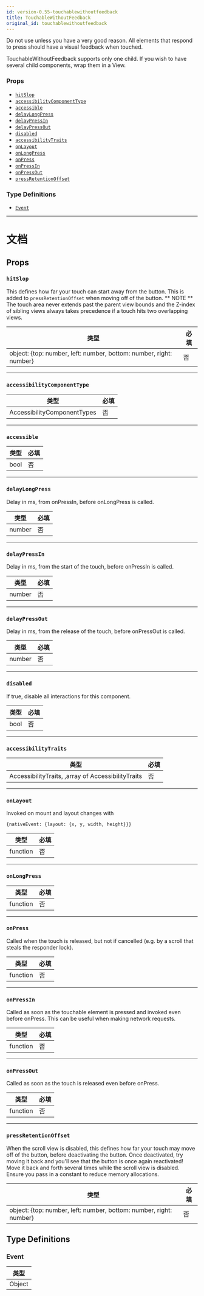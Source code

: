 ```yaml
---
id: version-0.55-touchablewithoutfeedback
title: TouchableWithoutFeedback
original_id: touchablewithoutfeedback
---
```


Do not use unless you have a very good reason. All elements that respond to press should have a visual feedback when touched.

TouchableWithoutFeedback supports only one child. If you wish to have several child components, wrap them in a View.

### Props

* [`hitSlop`](touchablewithoutfeedback.md#hitslop)
* [`accessibilityComponentType`](touchablewithoutfeedback.md#accessibilitycomponenttype)
* [`accessible`](touchablewithoutfeedback.md#accessible)
* [`delayLongPress`](touchablewithoutfeedback.md#delaylongpress)
* [`delayPressIn`](touchablewithoutfeedback.md#delaypressin)
* [`delayPressOut`](touchablewithoutfeedback.md#delaypressout)
* [`disabled`](touchablewithoutfeedback.md#disabled)
* [`accessibilityTraits`](touchablewithoutfeedback.md#accessibilitytraits)
* [`onLayout`](touchablewithoutfeedback.md#onlayout)
* [`onLongPress`](touchablewithoutfeedback.md#onlongpress)
* [`onPress`](touchablewithoutfeedback.md#onpress)
* [`onPressIn`](touchablewithoutfeedback.md#onpressin)
* [`onPressOut`](touchablewithoutfeedback.md#onpressout)
* [`pressRetentionOffset`](touchablewithoutfeedback.md#pressretentionoffset)

### Type Definitions

* [`Event`](touchablewithoutfeedback.md#event)

---

# 文档

## Props

### `hitSlop`

This defines how far your touch can start away from the button. This is added to `pressRetentionOffset` when moving off of the button. ** NOTE ** The touch area never extends past the parent view bounds and the Z-index of sibling views always takes precedence if a touch hits two overlapping views.

| 类型                                                               | 必填 |
| ------------------------------------------------------------------ | -------- |
| object: {top: number, left: number, bottom: number, right: number} | 否       |

---

### `accessibilityComponentType`

| 类型                        | 必填 |
| --------------------------- | -------- |
| AccessibilityComponentTypes | 否       |

---

### `accessible`

| 类型 | 必填 |
| ---- | -------- |
| bool | 否       |

---

### `delayLongPress`

Delay in ms, from onPressIn, before onLongPress is called.

| 类型   | 必填 |
| ------ | -------- |
| number | 否       |

---

### `delayPressIn`

Delay in ms, from the start of the touch, before onPressIn is called.

| 类型   | 必填 |
| ------ | -------- |
| number | 否       |

---

### `delayPressOut`

Delay in ms, from the release of the touch, before onPressOut is called.

| 类型   | 必填 |
| ------ | -------- |
| number | 否       |

---

### `disabled`

If true, disable all interactions for this component.

| 类型 | 必填 |
| ---- | -------- |
| bool | 否       |

---

### `accessibilityTraits`

| 类型                                               | 必填 |
| -------------------------------------------------- | -------- |
| AccessibilityTraits, ,array of AccessibilityTraits | 否       |

---

### `onLayout`

Invoked on mount and layout changes with

`{nativeEvent: {layout: {x, y, width, height}}}`

| 类型     | 必填 |
| -------- | -------- |
| function | 否       |

---

### `onLongPress`

| 类型     | 必填 |
| -------- | -------- |
| function | 否       |

---

### `onPress`

Called when the touch is released, but not if cancelled (e.g. by a scroll that steals the responder lock).

| 类型     | 必填 |
| -------- | -------- |
| function | 否       |

---

### `onPressIn`

Called as soon as the touchable element is pressed and invoked even before onPress. This can be useful when making network requests.

| 类型     | 必填 |
| -------- | -------- |
| function | 否       |

---

### `onPressOut`

Called as soon as the touch is released even before onPress.

| 类型     | 必填 |
| -------- | -------- |
| function | 否       |

---

### `pressRetentionOffset`

When the scroll view is disabled, this defines how far your touch may move off of the button, before deactivating the button. Once deactivated, try moving it back and you'll see that the button is once again reactivated! Move it back and forth several times while the scroll view is disabled. Ensure you pass in a constant to reduce memory allocations.

| 类型                                                               | 必填 |
| ------------------------------------------------------------------ | -------- |
| object: {top: number, left: number, bottom: number, right: number} | 否       |

## Type Definitions

### Event

| 类型   |
| ------ |
| Object |
